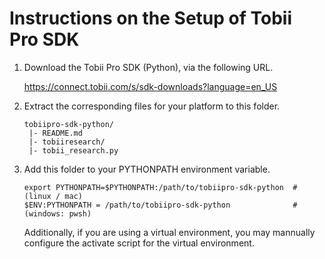 # Instructions on the Setup of Tobii Pro SDK

1. Download the Tobii Pro SDK (Python), via the following URL.

    https://connect.tobii.com/s/sdk-downloads?language=en_US

2. Extract the corresponding files for your platform to this folder.

    ```shell
    tobiipro-sdk-python/
     |- README.md
     |- tobiiresearch/
     |- tobii_research.py
    ```

3. Add this folder to your PYTHONPATH environment variable.

    ```shell
    export PYTHONPATH=$PYTHONPATH:/path/to/tobiipro-sdk-python  # (linux / mac)
    $ENV:PYTHONPATH = /path/to/tobiipro-sdk-python              # (windows: pwsh)
    ```

    Additionally, if you are using a virtual environment, you may mannually configure the activate script for the virtual environment.
